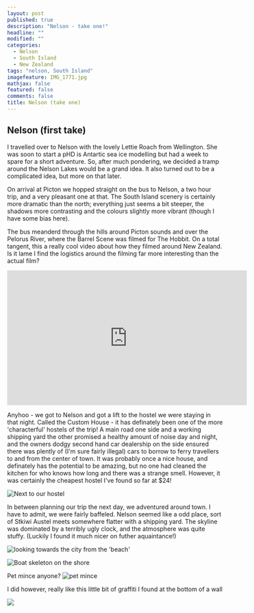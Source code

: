 ```yaml
---
layout: post
published: true
description: "Nelson - take one!"
headline: ""
modified: ""
categories: 
  - Nelson
  - South Island
  - New Zealand
tags: "nelson, South Island"
imagefeature: IMG_1771.jpg
mathjax: false
featured: false
comments: false
title: Nelson (take one)
---
```




## Nelson (first take)

I travelled over to Nelson with the lovely Lettie Roach from Wellington. She was soon to start a pHD is Antartic sea ice modelling but had a week to spare for a short adventure. So, after much pondering, we decided a tramp around the Nelson Lakes would be a grand idea. It also turned out to be a complicated idea, but more on that later.

On arrival at Picton we hopped straight on the bus to Nelson, a two hour trip, and a very pleasant one at that. The South Island scenery is certainly more dramatic than the north; everything just seems a bit steeper, the shadows more contrasting and the colours slightly more vibrant (though I have some bias here).

The bus meanderd through the hills around Picton sounds and over the Pelorus River, where the Barrel Scene was filmed for The Hobbit. On a total tangent, this a really cool video about how they filmed around New Zealand. Is it lame I find the logistics around the filming far more interesting than the actual film?

<iframe width="560" height="315" src="https://www.youtube.com/embed/RpzhljpENvo?list=PLKU1UfQZOnFNMZ7Kcgw7VNaxJ8RKIPlL5" frameborder="0" allowfullscreen></iframe>

Anyhoo - we got to Nelson and got a lift to the hostel we were staying in that night. Called the Custom House - it has definately been one of the more 'characterful' hostels of the trip! A main road one side and a working shipping yard the other promised a healthy amount of noise day and night, and the owners dodgy second hand car dealership on the side ensured there was plently of (I'm sure fairly illegal) cars to borrow to ferry travellers to and from the center of town. It was probably once a nice house, and definately has the potential to be amazing, but no one had cleaned the kitchen for who knows how long and there was a strange smell. However, it was certainly the cheapest hostel I've found so far at $24!

![Next to our hostel]({{site.baseurl}}/images/IMG_1780.jpg)

In between planning our trip the next day, we adventured around town. I have to admit, we were fairly baffeled. Nelson seemed like a odd place, sort of Stkiwi Austel meets somewhere flatter with a shipping yard. The skyline was dominated by a terribly ugly clock, and the atmosphere was quite stuffy. (Luckily I found it much nicer on futher aquaintance!)

![looking towards the city from the 'beach']({{site.baseurl}}/images/IMG_1774.jpg)

![Boat skeleton on the shore]({{site.baseurl}}/images/IMG_1773.jpg)

Pet mince anyone?
![pet mince]({{site.baseurl}}/images/IMG_1778.jpg)

I did however, really like this little bit of graffiti I found at the bottom of a wall

![]({{site.baseurl}}/images/IMG_1771.jpg)
